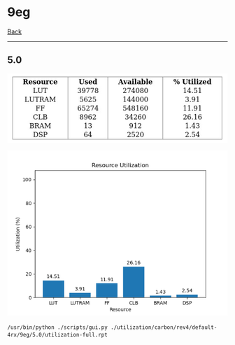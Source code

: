# 9eg

[Back](<../rev4.md>)

---

## 5.0

<p align="center">
	<img src="../../../../../images/carbon/rev4/default-4rx/9eg/5.0/table.jpg" />
</p>

<p align="center">
	<img src="../../../../../images/carbon/rev4/default-4rx/9eg/5.0/graph.png" />
</p>

`/usr/bin/python ./scripts/gui.py ./utilization/carbon/rev4/default-4rx/9eg/5.0/utilization-full.rpt`

